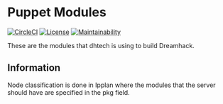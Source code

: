 # Puppet Modules

[![CircleCI](https://circleci.com/gh/dhtech/puppet-modules/tree/production.svg?style=shield)](https://circleci.com/gh/dhtech/puppet-modules/tree/production)
[![License](https://img.shields.io/badge/License-BSD%203--Clause-blue.svg)](https://github.com/dhtech/puppet-modules/blob/production/LICENSE)
[![Maintainability](https://api.codeclimate.com/v1/badges/e97a7a5285960d394063/maintainability)](https://codeclimate.com/github/dhtech/puppet-modules/maintainability)


These are the modules that dhtech is using to build Dreamhack.


## Information

Node classification is done in Ipplan where the modules that the server should have are specified in the pkg field.
